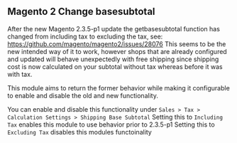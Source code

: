 ## Magento 2 Change basesubtotal
After the new Magento 2.3.5-p1 update the getbasesubtotal function has changed from including tax to excluding the tax, see: https://github.com/magento/magento2/issues/28076
This seems to be the new intended way of it to work, however shops that are already configured and updated will behave unexpectedly with free shipping since shipping cost is now calculated on your subtotal without tax whereas before it was with tax.

This module aims to return the former behavior while making it configurable to enable and disable the old and new functionality.

You can enable and disable this functionality under `Sales > Tax > Calculation Settings > Shipping Base Subtotal`
Setting this to `Including Tax` enables this module to use behavior prior to 2.3.5-p1
Setting this to `Excluding Tax` disables this modules functoinality
